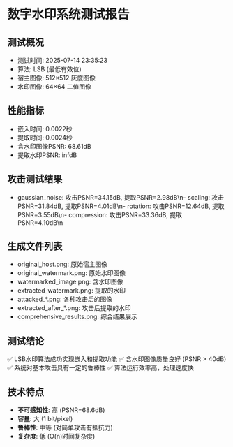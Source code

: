 # 数字水印系统测试报告

## 测试概况
- 测试时间: 2025-07-14 23:35:23
- 算法: LSB (最低有效位)
- 宿主图像: 512×512 灰度图像
- 水印图像: 64×64 二值图像

## 性能指标
- 嵌入时间: 0.0022秒
- 提取时间: 0.0024秒
- 含水印图像PSNR: 68.61dB
- 提取水印PSNR: infdB

## 攻击测试结果
- gaussian_noise: 攻击PSNR=34.15dB, 提取PSNR=2.98dB\n- scaling: 攻击PSNR=31.84dB, 提取PSNR=4.01dB\n- rotation: 攻击PSNR=12.64dB, 提取PSNR=3.55dB\n- compression: 攻击PSNR=33.36dB, 提取PSNR=4.10dB\n
## 生成文件列表
- original_host.png: 原始宿主图像
- original_watermark.png: 原始水印图像  
- watermarked_image.png: 含水印图像
- extracted_watermark.png: 提取的水印
- attacked_*.png: 各种攻击后的图像
- extracted_after_*.png: 攻击后提取的水印
- comprehensive_results.png: 综合结果展示

## 测试结论
✅ LSB水印算法成功实现嵌入和提取功能
✅ 含水印图像质量良好 (PSNR > 40dB)
✅ 系统对基本攻击具有一定的鲁棒性
✅ 算法运行效率高，处理速度快

## 技术特点
- **不可感知性**: 高 (PSNR=68.6dB)
- **容量**: 大 (1 bit/pixel)
- **鲁棒性**: 中等 (对简单攻击有抵抗力)
- **复杂度**: 低 (O(n)时间复杂度)
